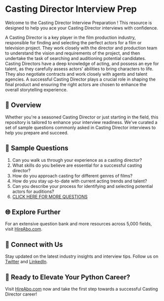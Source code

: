 # Casting Director Interview Prep

Welcome to the Casting Director Interview Preparation ! This resource is designed to help you ace your Casting Director interviews with confidence.

A Casting Director is a key player in the film production industry, responsible for finding and selecting the perfect actors for a film or television project. They work closely with the director and production team to understand the vision and requirements of the project, and then undertake the task of searching and auditioning potential candidates. Casting Directors have a deep knowledge of acting, and possess an eye for talent, as they carefully assess actors' abilities to bring characters to life. They also negotiate contracts and work closely with agents and talent agencies. A successful Casting Director plays a crucial role in shaping the final product and ensuring the right actors are chosen to enhance the overall storytelling experience.

## 🚀 Overview

Whether you're a seasoned Casting Director or just starting in the field, this repository is tailored to enhance your interview readiness. We've curated a set of sample questions commonly asked in Casting Director interviews to help you prepare and succeed.

## 📝 Sample Questions

1. Can you walk us through your experience as a casting director?
2. What skills do you believe are essential for a successful casting director?
3. How do you approach casting for different genres of films?
4. How do you stay up-to-date with current acting trends and talent?
5. Can you describe your process for identifying and selecting potential actors for auditions?
6. [CLICK HERE FOR MORE QUESTIONS](https://hireabo.com/job/16_2_12/Casting%20Director)

## 🌐 Explore Further

For an extensive question bank and more resources across 5,000 fields, visit [HireAbo.com](https://www.hireabo.com).

## 📱 Connect with Us

Stay updated on the latest industry insights and interview tips. Follow us on [Twitter](https://twitter.com/hireabo) and [LinkedIn](https://www.linkedin.com/in/hire-abo-3609972a8/).

## 🚀 Ready to Elevate Your Python Career?

Visit [HireAbo.com](https://www.hireabo.com) now and take the first step towards a successful Casting Director career!